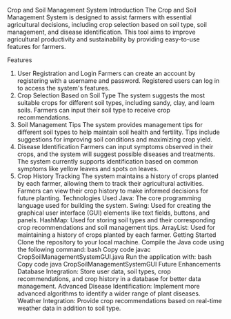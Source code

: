 Crop and Soil Management System
Introduction
The Crop and Soil Management System is designed to assist farmers with essential agricultural decisions, including crop selection based on soil type, soil management, and disease identification. This tool aims to improve agricultural productivity and sustainability by providing easy-to-use features for farmers.

Features
1. User Registration and Login
Farmers can create an account by registering with a username and password.
Registered users can log in to access the system's features.
2. Crop Selection Based on Soil Type
The system suggests the most suitable crops for different soil types, including sandy, clay, and loam soils.
Farmers can input their soil type to receive crop recommendations.
3. Soil Management Tips
The system provides management tips for different soil types to help maintain soil health and fertility.
Tips include suggestions for improving soil conditions and maximizing crop yield.
4. Disease Identification
Farmers can input symptoms observed in their crops, and the system will suggest possible diseases and treatments.
The system currently supports identification based on common symptoms like yellow leaves and spots on leaves.
5. Crop History Tracking
The system maintains a history of crops planted by each farmer, allowing them to track their agricultural activities.
Farmers can view their crop history to make informed decisions for future planting.
Technologies Used
Java: The core programming language used for building the system.
Swing: Used for creating the graphical user interface (GUI) elements like text fields, buttons, and panels.
HashMap: Used for storing soil types and their corresponding crop recommendations and soil management tips.
ArrayList: Used for maintaining a history of crops planted by each farmer.
Getting Started
Clone the repository to your local machine.
Compile the Java code using the following command:
bash
Copy code
javac CropSoilManagementSystemGUI.java
Run the application with:
bash
Copy code
java CropSoilManagementSystemGUI
Future Enhancements
Database Integration: Store user data, soil types, crop recommendations, and crop history in a database for better data management.
Advanced Disease Identification: Implement more advanced algorithms to identify a wider range of plant diseases.
Weather Integration: Provide crop recommendations based on real-time weather data in addition to soil type.
